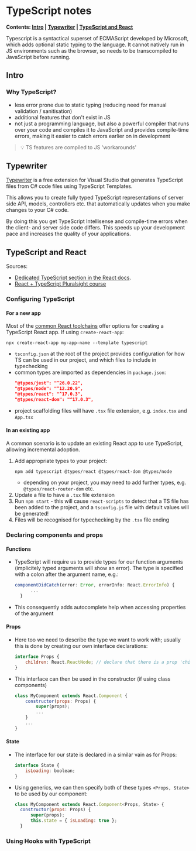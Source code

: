 # TypeScript notes
**Contents: [Intro](#intro) | [Typewriter](#typewriter) | [TypeScript and React](#typescript-and-react)**

Typescript is a syntactical superset of ECMAScript developed by Microsoft, which adds optional static typing to the language. It cannot natively run in JS environments such as the browser, so needs to be transcompiled to JavaScript before running.


## Intro
### Why TypeScript?
- less error prone due to static typing (reducing need for manual validation / sanitisation)
- additional features that don't exist in JS
- not just a programming language, but also a powerful compiler that runs over your code and compiles it to JavaScript and provides compile-time errors, making it easier to catch errors earlier on in development

> :bulb: TS features are compiled to JS 'workarounds'


## Typewriter
[Typewriter](https://frhagn.github.io/Typewriter/) is a free extension for Visual Studio that generates TypeScript files from C# code files using TypeScript Templates.

This allows you to create fully typed TypeScript representations of server side API, models, controllers etc. that automatically updates when you make changes to your C# code.

By doing this you get TypeScript Intellisense and compile-time errors when the client- and server side code differs. This speeds up your development pace and increases the quality of your applications.


## TypeScript and React
Sources:
- [Dedicated TypeScript section in the React docs](https://reactjs.org/docs/static-type-checking.html#typescript).
- [React + TypeScript Pluralsight course](https://app.pluralsight.com/library/courses/react-apps-typescript-building/table-of-contents)

### Configuring TypeScript

#### For a new app
Most of the [common React toolchains](https://reactjs.org/docs/create-a-new-react-app.html#recommended-toolchains) offer options for creating a TypeScript React app. If using `create-react-app`:
```
npx create-react-app my-app-name --template typescript
```
- `tsconfig.json` at the root of the project provides configuration for how TS can be used in our project, and which files to include in typechecking
- common types are imported as dependencies in `package.json`:
  ```json
  "@types/jest": "^26.0.22",
  "@types/node": "^12.20.9",
  "@types/react": "^17.0.3",
  "@types/react-dom": "^17.0.3",
  ```
- project scaffolding files will have `.tsx` file extension, e.g. `index.tsx` and `App.tsx`

#### In an existing app
A common scenario is to update an existing React app to use TypeScript, allowing incremental adoption.

1. Add appropriate types to your project:
   ```
   npm add typescript @types/react @types/react-dom @types/node
   ```
   - depending on your project, you may need to add further types, e.g. `@types/react-router-dom` etc.
1. Update a file to have a `.tsx` file extension
1. Run `npm start` - this will cause `react-scripts` to detect that a TS file has been added to the project, and a `tsconfig.js` file with default values will be generated!
1. Files will be recognised for typechecking by the `.tsx` file ending

### Declaring components and props

#### Functions
- TypeScript will require us to provide types for our function arguments (implicitely typed arguments will show an error). The type is specified with a colon after the argument name, e.g.:
  ```js
  componentDidCatch(error: Error, errorInfo: React.ErrorInfo) {
        ...
    }
  ```
- This consequently adds autocomplete help when accessing properties of the argument

#### Props
- Here too we need to describe the type we want to work with; usually this is done by creating our own interface declarations:
  ```js
  interface Props {
      children: React.ReactNode; // declare that there is a prop 'children' of type ReactNode
  }
  ```
- This interface can then be used in the constructor (if using class components)
  ```js
  class MyComponent extends React.Component {
      constructor(props: Props) {
          super(props);
          ...
      }
      ...
  }
  ```

#### State
- The interface for our state is declared in a similar vain as for Props:
  ```js
  interface State {
      isLoading: boolean;
  }
  ```
- Using generics, we can then specify both of these types `<Props, State>` to be used by our component:

  ```js
  class MyComponent extends React.Component<Props, State> {
    constructor(props: Props) {
        super(props);
        this.state = { isLoading: true };
    }

  ```



### Using Hooks with TypeScript



